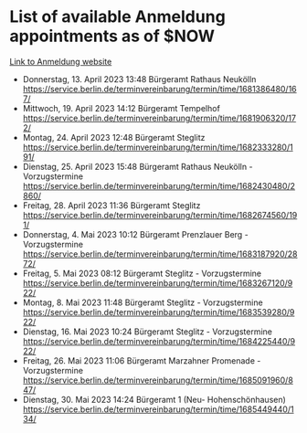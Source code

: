 # List of available Anmeldung appointments as of $NOW
[Link to Anmeldung website](https://service.berlin.de/terminvereinbarung/termin/tag.php?termin=1&anliegen[]=120686&dienstleisterlist=122210,122217,327316,122219,327312,122227,327314,122231,327346,122243,327348,122254,122252,329742,122260,329745,122262,329748,122271,327278,122273,327274,122277,327276,330436,122280,327294,122282,327290,122284,327292,122291,327270,122285,327266,122286,327264,122296,327268,150230,329760,122297,327286,122294,327284,122312,329763,122314,329775,122304,327330,122311,327334,122309,327332,317869,122281,327352,122279,329772,122283,122276,327324,122274,327326,122267,329766,122246,327318,122251,327320,122257,327322,122208,327298,122226,327300&herkunft=http%3A%2F%2Fservice.berlin.de%2Fdienstleistung%2F120686%2F)
- Donnerstag, 13. April 2023 13:48 Bürgeramt Rathaus Neukölln https://service.berlin.de/terminvereinbarung/termin/time/1681386480/167/
- Mittwoch, 19. April 2023 14:12 Bürgeramt Tempelhof https://service.berlin.de/terminvereinbarung/termin/time/1681906320/172/
- Montag, 24. April 2023 12:48 Bürgeramt Steglitz https://service.berlin.de/terminvereinbarung/termin/time/1682333280/191/
- Dienstag, 25. April 2023 15:48 Bürgeramt Rathaus Neukölln - Vorzugstermine https://service.berlin.de/terminvereinbarung/termin/time/1682430480/2860/
- Freitag, 28. April 2023 11:36 Bürgeramt Steglitz https://service.berlin.de/terminvereinbarung/termin/time/1682674560/191/
- Donnerstag, 4. Mai 2023 10:12 Bürgeramt Prenzlauer Berg - Vorzugstermine https://service.berlin.de/terminvereinbarung/termin/time/1683187920/2872/
- Freitag, 5. Mai 2023 08:12 Bürgeramt Steglitz - Vorzugstermine https://service.berlin.de/terminvereinbarung/termin/time/1683267120/922/
- Montag, 8. Mai 2023 11:48 Bürgeramt Steglitz - Vorzugstermine https://service.berlin.de/terminvereinbarung/termin/time/1683539280/922/
- Dienstag, 16. Mai 2023 10:24 Bürgeramt Steglitz - Vorzugstermine https://service.berlin.de/terminvereinbarung/termin/time/1684225440/922/
- Freitag, 26. Mai 2023 11:06 Bürgeramt Marzahner Promenade - Vorzugstermine https://service.berlin.de/terminvereinbarung/termin/time/1685091960/847/
- Dienstag, 30. Mai 2023 14:24 Bürgeramt 1 (Neu- Hohenschönhausen) https://service.berlin.de/terminvereinbarung/termin/time/1685449440/134/
